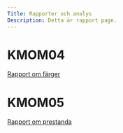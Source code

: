 ```yaml
---
Title: Rapporter och analys
Description: Detta är rapport page.
---
```


# KMOM04

<a href="%base_url%?analysis/01_colors">Rapport om färger</a>

# KMOM05

<a href="%base_url%?analysis/02_load">Rapport om prestanda</a>
